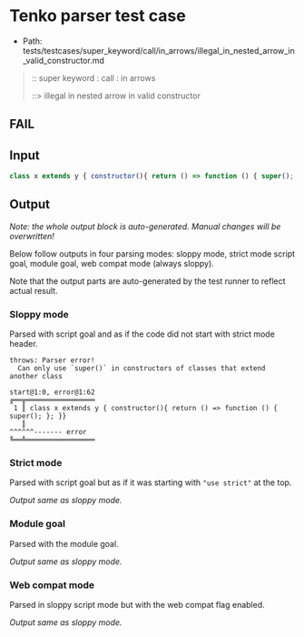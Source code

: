 # Tenko parser test case

- Path: tests/testcases/super_keyword/call/in_arrows/illegal_in_nested_arrow_in_valid_constructor.md

> :: super keyword : call : in arrows
>
> ::> illegal in nested arrow in valid constructor
## FAIL

## Input

`````js
class x extends y { constructor(){ return () => function () { super(); }; }}
`````

## Output

_Note: the whole output block is auto-generated. Manual changes will be overwritten!_

Below follow outputs in four parsing modes: sloppy mode, strict mode script goal, module goal, web compat mode (always sloppy).

Note that the output parts are auto-generated by the test runner to reflect actual result.

### Sloppy mode

Parsed with script goal and as if the code did not start with strict mode header.

`````
throws: Parser error!
  Can only use `super()` in constructors of classes that extend another class

start@1:0, error@1:62
╔══╦═════════════════
 1 ║ class x extends y { constructor(){ return () => function () { super(); }; }}
   ║                                                               ^^^^^^------- error
╚══╩═════════════════

`````

### Strict mode

Parsed with script goal but as if it was starting with `"use strict"` at the top.

_Output same as sloppy mode._

### Module goal

Parsed with the module goal.

_Output same as sloppy mode._

### Web compat mode

Parsed in sloppy script mode but with the web compat flag enabled.

_Output same as sloppy mode._
